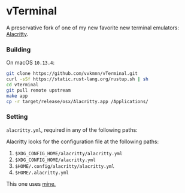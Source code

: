# vTerminal

A preservative fork of one of my new favorite new terminal emulators:
[Alacritty](https://github.com/jwilm/alacritty).

### Building

On macOS `10.13.4`:

```sh
git clone https://github.com/vvkmnn/vTerminal.git
curl -sSf https://static.rust-lang.org/rustup.sh | sh
cd vterminal
git pull remote upstream
make app
cp -r target/release/osx/Alacritty.app /Applications/
```

### Setting

`alacritty.yml`, required in any of the following paths:

Alacritty looks for the configuration file at the following paths:

1. `$XDG_CONFIG_HOME/alacritty/alacritty.yml`
2. `$XDG_CONFIG_HOME/alacritty.yml`
3. `$HOME/.config/alacritty/alacritty.yml`
4. `$HOME/.alacritty.yml`

This one uses
[mine.](https://github.com/Vvkmnn/dotfiles/blob/master/.config/alacritty/alacritty.yml)
